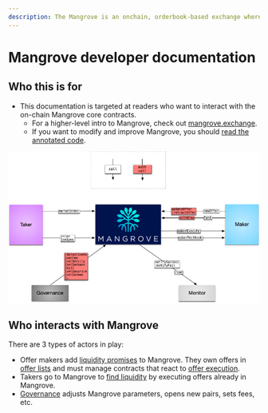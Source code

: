 ```yaml
---
description: The Mangrove is an onchain, orderbook-based exchange where offers are code.
---
```


# Mangrove developer documentation

## Who this is for

* This documentation is targeted at readers who want to interact with the on-chain Mangrove core contracts.&#x20;
  * For a higher-level intro to Mangrove, check out [mangrove.exchange](https://mangrove.exchange).&#x20;
  * If you want to modify and improve Mangrove, you should [read the annotated code](https://giry-dev.github.io/mangrove/MgvDoc.html).

![Liquidity takers (left) and makers (right) interacting with the Mangrove](.gitbook/assets/contactMap.png)

## Who interacts with Mangrove

There are 3 types of actors in play:

* Offer makers add [liquidity promises](offer-maker/) to Mangrove. They own offers in [offer lists](data-structures/market.md) and must manage contracts that react to [offer execution](data-structures/offer-data-structures.md).
* Takers go to Mangrove to [find liquidity](offer-taker/) by executing offers already in Mangrove.
* [Governance](meta-topics/governance.md) adjusts Mangrove parameters, opens new pairs, sets fees, etc.
